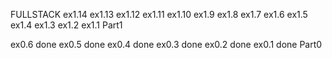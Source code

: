 FULLSTACK
ex1.14
ex1.13
ex1.12
ex1.11
ex1.10
ex1.9
ex1.8
ex1.7
ex1.6
ex1.5
ex1.4
ex1.3
ex1.2
ex1.1
Part1

ex0.6 done
ex0.5 done
ex0.4 done
ex0.3 done
ex0.2 done
ex0.1 done
Part0

